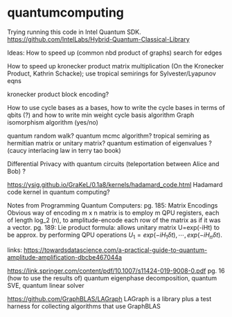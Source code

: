 # quantumcomputing
Trying running this code in Intel Quantum SDK.
https://github.com/IntelLabs/Hybrid-Quantum-Classical-Library

Ideas:
How to speed up (common nbd product of graphs) search for edges

How to speed up kronecker product matrix multiplication (On the Kronecker Product, Kathrin Schacke); use tropical semirings for Sylvester/Lyapunov eqns

kronecker product block encoding?

How to use cycle bases as a bases, how to write the cycle bases in terms of qbits (?) and how to write min weight cycle basis algorithm
Graph isomorphism algorithm (yes/no)

quantum random walk? quantum mcmc algorithm? tropical semiring as hermitian matrix or unitary matrix?
quantum estimation of eigenvalues ? (caucy interlacing law in terry tao book)

Differential Privacy with quantum circuits (teleportation between Alice and Bob) ?

https://ysig.github.io/GraKeL/0.1a8/kernels/hadamard_code.html Hadamard code kernel in quantum computing?

Notes from Programming Quantum Computers:
pg. 185: Matrix Encodings
Obvious way of encoding m x n matrix is to employ m QPU registers, each of length log_2 (n), to amplitude-encode each row of the matrix as if it was a vector. 
pg. 189: Lie product formula: allows unitary matrix U=exp(-iHt) to be approx. by performing QPU operations $U_1 = exp(-iH_1 \delta t), \cdots, exp(-iH_n \delta t)$.

links:
https://towardsdatascience.com/a-practical-guide-to-quantum-amplitude-amplification-dbcbe467044a

https://link.springer.com/content/pdf/10.1007/s11424-019-9008-0.pdf
pg. 16 
(how to use the results of) quantum eigenphase decomposition, quantum SVE, quantum linear solver

https://github.com/GraphBLAS/LAGraph
LAGraph is a library plus a test harness for collecting algorithms that use GraphBLAS
